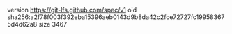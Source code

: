 version https://git-lfs.github.com/spec/v1
oid sha256:a2f78f003f392eba15396aeb0143d9b8da42c2fce72727fc199583675d4d62a8
size 3467
